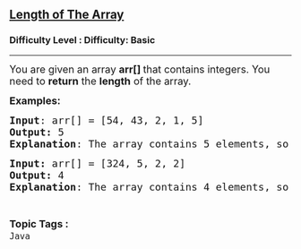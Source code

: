 <h2><a href="https://www.geeksforgeeks.org/problems/length-of-the-array/1?page=8&category=Arrays,Java&difficulty=Basic&sortBy=submissions">Length of The Array</a></h2><h3>Difficulty Level : Difficulty: Basic</h3><hr><div class="problems_problem_content__Xm_eO"><p><span style="font-size: 18px;">You are given an array <strong>arr[] </strong>that contains integers. You need to <strong>return</strong> the <strong>length</strong> of the array.</span></p>
<p><span style="font-size: 18px;"><strong>Examples:</strong></span></p>
<pre><span style="font-size: 18px;"><strong>Input</strong>: arr[] = [54, 43, 2, 1, 5]
<strong>Output:</strong> 5
<strong>Explanation</strong>: The array contains 5 elements, so its length is 5.</span></pre>
<pre><span style="font-size: 18px;"><strong>Input: </strong>arr[] = [324, 5, 2, 2]
<strong>Output: </strong>4
<strong>Explanation</strong>: The array contains 4 elements, so its length is 4.
</span></pre></div><br><p><span style=font-size:18px><strong>Topic Tags : </strong><br><code>Java</code>&nbsp;
